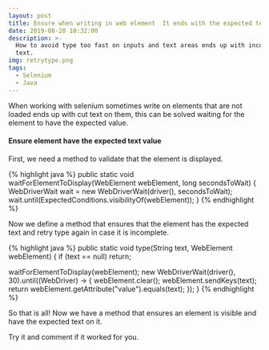```yaml
---
layout: post
title: Ensure when writing in web element  It ends with the expected text
date: 2019-08-20 10:32:00
description: >-
  How to avoid type too fast on inputs and text areas ends up with incomplete
  text.
img: retrytype.png
tags:
  - Selenium
  - Java
---
```


When working with selenium sometimes write on elements that are not loaded ends up with cut text on them, this can be solved waiting for the element to have the expected value.

#### Ensure element have the expected text value

First, we need a method to validate that the element is displayed.

{% highlight java %}
  public static void waitForElementToDisplay(WebElement webElement, long secondsToWait) {
    WebDriverWait wait = new WebDriverWait(driver(), secondsToWait);
    wait.until(ExpectedConditions.visibilityOf(webElement));
  }
{% endhighlight %}

Now we define a method that ensures that the element has the expected text and retry type again in case it is incomplete.

{% highlight java %}
public static void type(String text, WebElement webElement) {
  if (text == null)
     return;<br>

  waitForElementToDisplay(webElement);
  new WebDriverWait(driver(), 30).until((WebDriver) -> {
    webElement.clear();
    webElement.sendKeys(text);
    return webElement.getAttribute("value").equals(text);
  });
}
{% endhighlight %}

So that is all\! Now we have a method that ensures an element is visible and have the expected text on it.

Try it and comment if it worked for you.